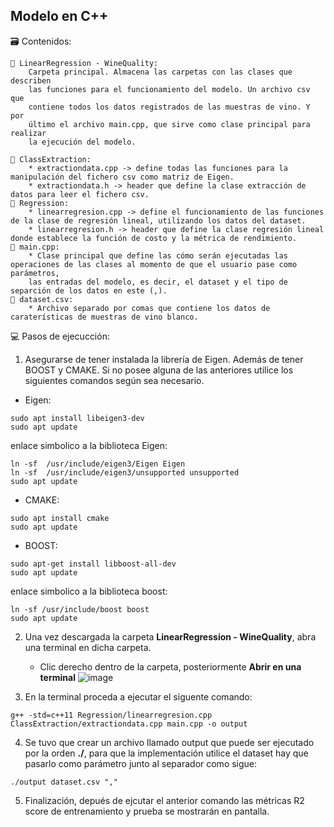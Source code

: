 ## Modelo en C++ 

🗃️​ Contenidos: 

    📂​ LinearRegression - WineQuality: 
        Carpeta principal. Almacena las carpetas con las clases que describen 
        las funciones para el funcionamiento del modelo. Un archivo csv que 
        contiene todos los datos registrados de las muestras de vino. Y por 
        último el archivo main.cpp, que sirve como clase principal para realizar
        la ejecución del modelo.
    
    📂​ ClassExtraction: 
        * extractiondata.cpp -> define todas las funciones para la manipulación del fichero csv como matriz de Eigen.
        * extractiondata.h -> header que define la clase extracción de datos para leer el fichero csv. 
    📂​ Regression: 
        * linearregresion.cpp -> define el funcionamiento de las funciones de la clase de regresión lineal, utilizando los datos del dataset.
        * linearregresion.h -> header que define la clase regresión lineal donde establece la función de costo y la métrica de rendimiento. 
    📂​ main.cpp:
        * Clase principal que define las cómo serán ejecutadas las operaciones de las clases al momento de que el usuario pase como parámetros, 
        las entradas del modelo, es decir, el dataset y el tipo de separción de los datos en este (,).
    📂​ dataset.csv:
        * Archivo separado por comas que contiene los datos de caraterísticas de muestras de vino blanco.
      
       
💻​ Pasos de ejecucción:   
1. Asegurarse de tener instalada la librería de Eigen. Además de tener BOOST y CMAKE. Si no posee alguna de las anteriores
   utilice los siguientes comandos según sea necesario.
* Eigen:
```     
sudo apt install libeigen3-dev
sudo apt update
```
enlace simbolico a la biblioteca Eigen:
```
ln -sf  /usr/include/eigen3/Eigen Eigen
ln -sf  /usr/include/eigen3/unsupported unsupported
sudo apt update
```
* CMAKE:
```
sudo apt install cmake
sudo apt update
```
* BOOST:
```
sudo apt-get install libboost-all-dev
sudo apt update
```
enlace simbolico a la biblioteca boost:
```  
ln -sf /usr/include/boost boost
sudo apt update
```

2. Una vez descargada la carpeta  **LinearRegression - WineQuality**, abra una terminal en dicha carpeta. 
    - Clic derecho dentro de la carpeta, posteriormente **Abrir en una terminal**
   ![image](https://user-images.githubusercontent.com/110064371/203443960-b5e109d0-05a7-4411-8fb8-f94b9e04b020.png)
   
3. En la terminal proceda a ejecutar el siguente comando:
```
g++ -std=c++11 Regression/linearregresion.cpp ClassExtraction/extractiondata.cpp main.cpp -o output
```
4. Se tuvo que crear un archivo llamado output que puede ser ejecutado por la orden **./**, para que la implementación
   utilice el dataset hay que pasarlo como parámetro junto al separador como sigue:
```
./output dataset.csv ","
```
5. Finalización, depués de ejcutar el anterior comando las métricas R2 score de entrenamiento y prueba se mostrarán en 
   pantalla.
